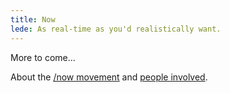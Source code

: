 ```yaml
---
title: Now
lede: As real-time as you'd realistically want.
---
```


More to come…

About the [/now movement](https://sivers.org/nowff) and [people involved](https://nownownow.com/).
